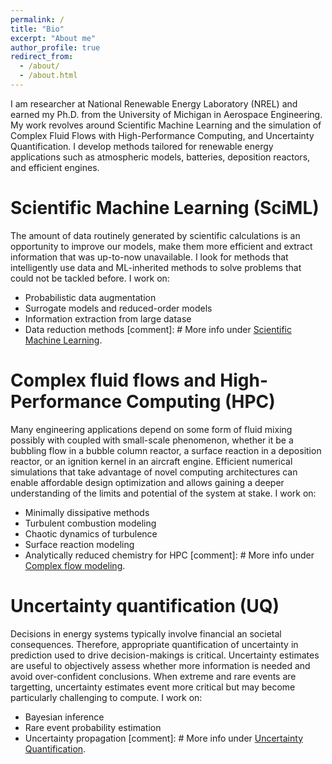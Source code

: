 ```yaml
---
permalink: /
title: "Bio"
excerpt: "About me"
author_profile: true
redirect_from: 
  - /about/
  - /about.html
---
```


I am researcher at National Renewable Energy Laboratory (NREL) and earned my Ph.D. from the University of Michigan in Aerospace Engineering. My work revolves around Scientific Machine Learning and the simulation of Complex Fluid Flows with High-Performance Computing, and Uncertainty Quantification. I develop methods tailored for renewable energy applications such as atmospheric models, batteries, deposition reactors, and efficient engines. 

Scientific Machine Learning (SciML)
======
The amount of data routinely generated by scientific calculations is an opportunity to improve our models, make them more efficient and extract information that was up-to-now unavailable. I look for methods that intelligently use data and ML-inherited methods to solve problems that could not be tackled before. I work on:
- Probabilistic data augmentation
- Surrogate models and reduced-order models
- Information extraction from large datase
- Data reduction methods
[comment]: # More info under [Scientific Machine Learning](https://malihass.github.io/sciml).

Complex fluid flows and High-Performance Computing (HPC)
======
Many engineering applications depend on some form of fluid mixing possibly with coupled with small-scale phenomenon, whether it be a bubbling flow in a bubble column reactor, a surface reaction in a deposition reactor, or an ignition kernel in an aircraft engine. Efficient numerical simulations that take advantage of novel computing architectures can enable affordable design optimization and allows gaining a deeper understanding of the limits and potential of the system at stake. 
I work on:
- Minimally dissipative methods
- Turbulent combustion modeling
- Chaotic dynamics of turbulence
- Surface reaction modeling
- Analytically reduced chemistry for HPC
[comment]: # More info under [Complex flow modeling](https://malihass.github.io/cfm).


Uncertainty quantification (UQ)
======
Decisions in energy systems typically involve financial an societal consequences. Therefore, appropriate quantification of uncertainty in prediction used to drive decision-makings is critical. Uncertainty estimates are useful to objectively assess whether more information is needed and avoid over-confident conclusions. When extreme and rare events are targetting, uncertainty estimates event more critical but may become particularly challenging to compute.
I work on:
- Bayesian inference
- Rare event probability estimation 
- Uncertainty propagation
[comment]: # More info under [Uncertainty Quantification](https://malihass.github.io/uq).

